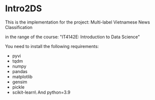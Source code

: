 # Intro2DS
This is the implementation for the project: Multi-label Vietnamese News Classification

in the range of the course: "IT4142E: Introduction to Data Science"

You need to install the following requirements:
- pyvi
- tqdm
- numpy
- pandas
- matplotlib
- gensim
- pickle
- scikit-learn\\
And python=3.9

